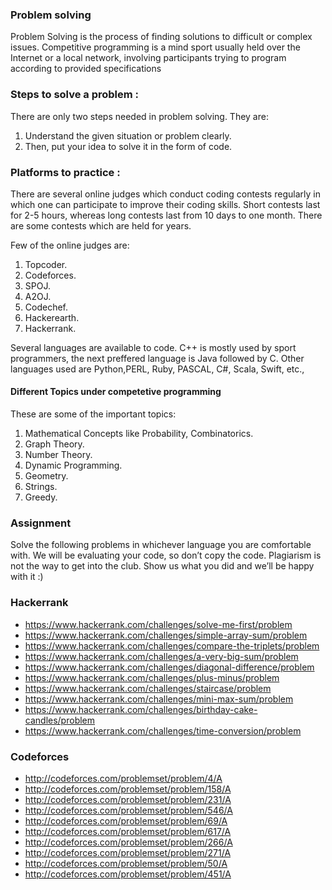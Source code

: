 ### Problem solving

Problem Solving is the process of finding solutions to difficult or complex issues. 
Competitive programming is a mind sport usually held over the Internet or a local network, involving participants trying to program according to provided specifications

### Steps to solve a problem :

There are only two steps needed in problem solving. They are:
1. Understand the given situation or problem clearly.
2. Then, put your idea to solve it in the form of code.

### Platforms to practice :

There are several online judges which conduct coding contests regularly in which one can participate to improve their coding skills. Short contests last for 2-5 hours, whereas long contests last from 10 days to one month. There are some contests which are held for years.

Few of the online judges are:

1. Topcoder.
2. Codeforces.
3. SPOJ.
4. A2OJ.
5. Codechef.
6. Hackerearth.
7. Hackerrank.

Several languages are available to code. C++ is mostly used by sport programmers, the next preffered language is Java followed by C. Other languages used are Python,PERL, Ruby, PASCAL, C#, Scala, Swift, etc.,

#### Different Topics under competetive programming

These are some of the important topics:

1. Mathematical Concepts like Probability, Combinatorics.
2. Graph Theory.
3. Number Theory.
4. Dynamic Programming.
5. Geometry.
6. Strings.
7. Greedy.

### Assignment

Solve the following problems in whichever language you are comfortable with. We will be evaluating your code, 
so don’t copy the code. Plagiarism is not the way to get into the club. Show us 
what you did and we’ll be happy with it :)

### Hackerrank

- https://www.hackerrank.com/challenges/solve-me-first/problem
- https://www.hackerrank.com/challenges/simple-array-sum/problem
- https://www.hackerrank.com/challenges/compare-the-triplets/problem
- https://www.hackerrank.com/challenges/a-very-big-sum/problem
- https://www.hackerrank.com/challenges/diagonal-difference/problem
- https://www.hackerrank.com/challenges/plus-minus/problem
- https://www.hackerrank.com/challenges/staircase/problem
- https://www.hackerrank.com/challenges/mini-max-sum/problem
- https://www.hackerrank.com/challenges/birthday-cake-candles/problem
- https://www.hackerrank.com/challenges/time-conversion/problem

### Codeforces

- http://codeforces.com/problemset/problem/4/A
- http://codeforces.com/problemset/problem/158/A
- http://codeforces.com/problemset/problem/231/A
- http://codeforces.com/problemset/problem/546/A
- http://codeforces.com/problemset/problem/69/A
- http://codeforces.com/problemset/problem/617/A
- http://codeforces.com/problemset/problem/266/A
- http://codeforces.com/problemset/problem/271/A
- http://codeforces.com/problemset/problem/50/A
- http://codeforces.com/problemset/problem/451/A
